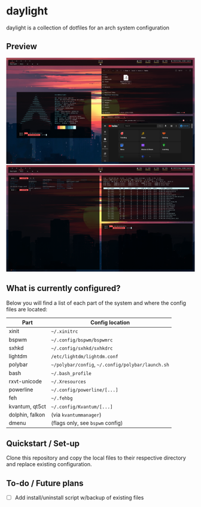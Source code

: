 # daylight
daylight is a collection of dotfiles for an arch system configuration
## Preview
![Screenshot](preview_1.png)
![Screenshot](preview_2.png)
## What is currently configured?
Below you will find a list of each part of the system and where the config files are located:

Part | Config location
------------ | -------------
xinit | `~/.xinitrc`
bspwm | `~/.config/bspwm/bspwmrc`
sxhkd | `~/.config/sxhkd/sxhkdrc`
lightdm | `/etc/lightdm/lightdm.conf`
polybar | `~/polybar/config`, `~/.config/polybar/launch.sh`
bash | `~/.bash_profile`
rxvt-unicode | `~/.Xresources`
powerline | `~/.config/powerline/[...]`
feh | `~/.fehbg`
kvantum, qt5ct | `~/.config/Kvantum/[...]`
dolphin, falkon | (via `kvantummanager`)
dmenu | (flags only, see `bspwm` config)

## Quickstart / Set-up
Clone this repository and copy the local files to their respective directory and replace existing configuration.

## To-do / Future plans
- [ ] Add install/uninstall script w/backup of existing files
